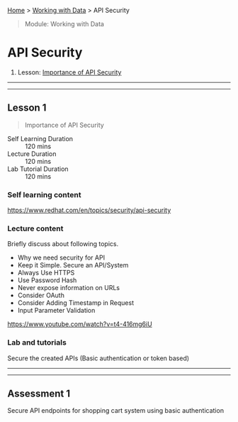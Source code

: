 [Home](../README.md) > [Working with Data](./README.md) > API Security

> Module: Working with Data

# API Security

1. Lesson: [Importance of API Security](#lesson-1)


---

---

## Lesson 1

> Importance of API Security 

<dl>
<dt>Self Learning Duration</dt>
<dd>120 mins</dd>
<dt>Lecture Duration</dt>
<dd>120 mins</dd>
<dt>Lab Tutorial Duration</dt>
<dd>120 mins</dd>
</dl>

### Self learning content

https://www.redhat.com/en/topics/security/api-security

### Lecture content

Briefly discuss about following topics.

- Why we need security for API
- Keep it Simple. Secure an API/System
- Always Use HTTPS
- Use Password Hash
- Never expose information on URLs
- Consider OAuth
- Consider Adding Timestamp in Request
- Input Parameter Validation

https://www.youtube.com/watch?v=t4-416mg6iU

### Lab and tutorials

Secure the created APIs (Basic authentication or token based)

---

---

## Assessment 1

Secure API endpoints for shopping cart system using basic authentication 
